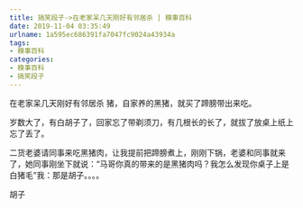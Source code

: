 ```yaml
---
title: 搞笑段子->在老家呆几天刚好有邻居杀 | 糗事百科
date: 2019-11-04 03:35:49
urlname: 1a595ec686391fa7047fc9024a43934a
tags: 
- 糗事百科
categories:
- 糗事百科
- 搞笑段子
---
```

在老家呆几天刚好有邻居杀  猪，自家养的黑猪，就买了蹄膀带出来吃。

岁数大了，有白胡子了，回家忘了带剃须刀，有几根长的长了，就拔了放桌上纸上忘了丢了。

二货老婆请同事来吃黑猪肉，让我提前把蹄膀煮上，刚刚下锅，老婆和同事就来了，她同事刚坐下就说：“马哥你真的带来的是黑猪肉吗？我怎么发现你桌子上是白猪毛”我：那是胡子。。。。

胡子


